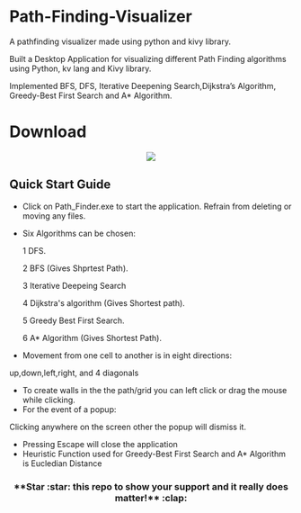 # Path-Finding-Visualizer
A pathfinding visualizer made using python and kivy library. 

Built a Desktop Application for visualizing different Path Finding algorithms using Python, kv lang and Kivy library.

Implemented BFS, DFS, Iterative Deepening Search,Dijkstra’s Algorithm, Greedy-Best First Search and A* Algorithm.

# Download

<p align="center"><a href="https://github.com/VivekRajGupta345/Path-Finding-Visualizer/releases/tag/v1.0"><img src="https://github.com/mukul500/AnimeXStream/blob/dev/meta/android/download.png"></a></p> 

## Quick Start Guide
* Click on Path_Finder.exe to start the application.
Refrain from deleting or moving any files.
* Six Algorithms can be chosen:

   1 DFS.
   
   2 BFS (Gives Shprtest Path).
   
   3 Iterative Deepeing Search
   
   4 Dijkstra's algorithm (Gives Shortest path).
   
   5 Greedy Best First Search.
   
   6 A* Algorithm (Gives Shortest Path).
   
* Movement from one cell to another is in eight directions:

up,down,left,right, and 4 diagonals

* To create walls in the the path/grid you can left click or drag the mouse while clicking.
* For the event of a popup:

Clicking anywhere on the screen other the popup will dismiss it.
* Pressing Escape will close the application
* Heuristic Function used for Greedy-Best First Search and A* Algorithm is Eucledian Distance
<h3 align="center">**Star :star:  this repo to show your support and it really does matter!** :clap:</h4>
